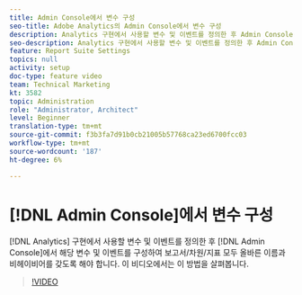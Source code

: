 ```yaml
---
title: Admin Console에서 변수 구성
seo-title: Adobe Analytics의 Admin Console에서 변수 구성
description: Analytics 구현에서 사용할 변수 및 이벤트를 정의한 후 Admin Console으로 들어가서 구성하여 보고서/차원/지표 모두 올바른 이름과 동작을 갖도록 해야 합니다. 이 비디오에서는 이 방법을 살펴봅니다.
seo-description: Analytics 구현에서 사용할 변수 및 이벤트를 정의한 후 Admin Console으로 들어가서 구성하여 보고서/차원/지표 모두 올바른 이름과 동작을 갖도록 해야 합니다. 이 비디오에서는 이 방법을 살펴봅니다. Adobe Analytics
feature: Report Suite Settings
topics: null
activity: setup
doc-type: feature video
team: Technical Marketing
kt: 3582
topic: Administration
role: "Administrator, Architect"
level: Beginner
translation-type: tm+mt
source-git-commit: f3b3fa7d91b0cb21005b57768ca23ed6700fcc03
workflow-type: tm+mt
source-wordcount: '187'
ht-degree: 6%

---
```



# [!DNL Admin Console]에서 변수 구성

[!DNL Analytics] 구현에서 사용할 변수 및 이벤트를 정의한 후 [!DNL Admin Console]에서 해당 변수 및 이벤트를 구성하여 보고서/차원/지표 모두 올바른 이름과 비헤이비어를 갖도록 해야 합니다. 이 비디오에서는 이 방법을 살펴봅니다.

>[!VIDEO](https://video.tv.adobe.com/v/28755/?quality=12)
